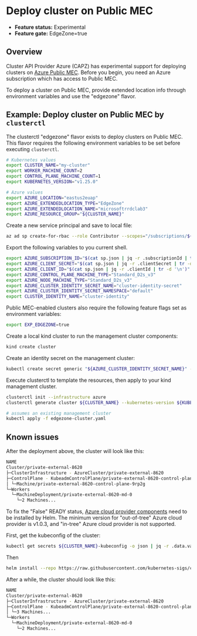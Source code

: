 # Deploy cluster on Public MEC

- **Feature status:** Experimental
- **Feature gate:** EdgeZone=true

## Overview

Cluster API Provider Azure (CAPZ) has experimental support for deploying clusters on [Azure Public MEC](https://azure.microsoft.com/en-us/solutions/public-multi-access-edge-compute-mec). Before you begin, you need an Azure subscription which has access to Public MEC.

To deploy a cluster on Public MEC, provide extended location info through environment variables and use the "edgezone" flavor.

## Example: Deploy cluster on Public MEC by `clusterctl`

The clusterctl "edgezone" flavor exists to deploy clusters on Public MEC. This flavor requires the following environment variables to be set before executing `clusterctl`.

```bash
# Kubernetes values
export CLUSTER_NAME="my-cluster"
export WORKER_MACHINE_COUNT=2
export CONTROL_PLANE_MACHINE_COUNT=1
export KUBERNETES_VERSION="v1.25.0"

# Azure values
export AZURE_LOCATION="eastus2euap"
export AZURE_EXTENDEDLOCATION_TYPE="EdgeZone"
export AZURE_EXTENDEDLOCATION_NAME="microsoftrrdclab3"
export AZURE_RESOURCE_GROUP="${CLUSTER_NAME}"
```

Create a new service principal and save to local file:
```bash
az ad sp create-for-rbac --role Contributor --scopes="/subscriptions/${AZURE_SUBSCRIPTION_ID}" --sdk-auth > sp.json
```
Export the following variables to you current shell.
```bash
export AZURE_SUBSCRIPTION_ID="$(cat sp.json | jq -r .subscriptionId | tr -d '\n')"
export AZURE_CLIENT_SECRET="$(cat sp.json | jq -r .clientSecret | tr -d '\n')"
export AZURE_CLIENT_ID="$(cat sp.json | jq -r .clientId | tr -d '\n')"
export AZURE_CONTROL_PLANE_MACHINE_TYPE="Standard_D2s_v3"
export AZURE_NODE_MACHINE_TYPE="Standard_D2s_v3"
export AZURE_CLUSTER_IDENTITY_SECRET_NAME="cluster-identity-secret"
export AZURE_CLUSTER_IDENTITY_SECRET_NAMESPACE="default"
export CLUSTER_IDENTITY_NAME="cluster-identity"
```

Public MEC-enabled clusters also require the following feature flags set as environment variables:

```bash
export EXP_EDGEZONE=true
```

Create a local kind cluster to run the management cluster components:

```bash
kind create cluster
```

Create an identity secret on the management cluster:

```bash
kubectl create secret generic "${AZURE_CLUSTER_IDENTITY_SECRET_NAME}" --from-literal=clientSecret="${AZURE_CLIENT_SECRET}"
```

Execute clusterctl to template the resources, then apply to your kind management cluster.

```bash
clusterctl init --infrastructure azure
clusterctl generate cluster ${CLUSTER_NAME} --kubernetes-version ${KUBERNETES_VERSION} --flavor edgezone > edgezone-cluster.yaml

# assumes an existing management cluster
kubectl apply -f edgezone-cluster.yaml
```
## Known issues
After the deployment above, the cluster will look like this:
```bash
NAME                                                                      READY  SEVERITY  REASON                       SINCE  MESSAGE
Cluster/private-external-8620                                             False  Warning   ScalingUp                    18m    Scaling up control plane to 3 replicas (actual 1)
├─ClusterInfrastructure - AzureCluster/private-external-8620              True                                          18m
├─ControlPlane - KubeadmControlPlane/private-external-8620-control-plane  False  Warning   ScalingUp                    18m    Scaling up control plane to 3 replicas (actual 1)
│ └─Machine/private-external-8620-control-plane-9rp2g                     True                                          15m
└─Workers
  └─MachineDeployment/private-external-8620-md-0                          False  Warning   WaitingForAvailableMachines  21m    Minimum availability requires 2 replicas, current 0 available
    └─2 Machines...                                                       True                                          13m    See private-external-8620-md-0-7cbcd647f-9vqs8, private-external-8620-md-0-7cbcd647f-hjg8n
```
To fix the "False" READY status, [Azure cloud provider components](https://github.com/kubernetes-sigs/cloud-provider-azure/tree/master/helm/cloud-provider-azure) need to be installed by Helm. 
The minimum version for "out-of-tree" Azure cloud provider is v1.0.3, and "in-tree" Azure cloud provider is not supported.

First, get the kubeconfig of the cluster:
```bash
kubectl get secrets ${CLUSTER_NAME}-kubeconfig -o json | jq -r .data.value | base64 --decode > ./kubeconfig
```
Then
```bash
helm install --repo https://raw.githubusercontent.com/kubernetes-sigs/cloud-provider-azure/master/helm/repo cloud-provider-azure --generate-name --set infra.clusterName=${CLUSTER_NAME} --kubeconfig=./kubeconfig
```

After a while, the cluster should look like this:
```bash
NAME                                                                      READY  SEVERITY  REASON  SINCE  MESSAGE
Cluster/private-external-8620                                             True                     6m38s
├─ClusterInfrastructure - AzureCluster/private-external-8620              True                     46m
├─ControlPlane - KubeadmControlPlane/private-external-8620-control-plane  True                     6m38s
│ └─3 Machines...                                                         True                     7m47s  See private-external-8620-control-plane-6lb57, private-external-8620-control-plane-79mls, ...
└─Workers
  └─MachineDeployment/private-external-8620-md-0                          True                     10m
    └─2 Machines...                                                       True                     41m    See private-external-8620-md-0-7cbcd647f-9vqs8, private-external-8620-md-0-7cbcd647f-hjg8n
```




